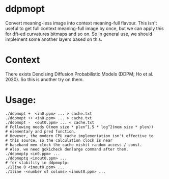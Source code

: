 # ddpmopt
Convert meaning-less image into context meaning-full flavour.
This isn't useful to get full context meaning-full image by once, but we can apply this for dft-ed curvatures bitmaps and so on. So in general use, we should implement some another layers based on this.

# Context
There exists Denoising Diffusion Probabilistic Models (DDPM; Ho et al. 2020). So this is another try on them.

# Usage:
    ./ddpmopt +  <in0.ppm> ... > cache.txt
    ./ddpmopt ++ <in0.ppm> ... > cache.txt
    ./ddpmopt -  <out0.ppm> ... < cache.txt
    # Following needs O(mem size * plen^1.5 * log^2(mem size * plen))
    # elementary and pred function.
    # However, the modern CPU cache implementation isn't effective to
    # this source, so the calculation clock is near 
    # baseband mem clock the cache mishit random access / const.
    # Also, we need gokicheck denlarge command after them.
    ./ddpmoptp <in0.ppm> ...
    ./ddpmoptq <inout0.ppm> ...
    # for stability in ddpmoptp:
    ./1line 0 <inout0.ppm> ...
    ./1line -<number of colums> <inout0.ppm> ...

